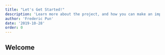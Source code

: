 ```yaml
---
title: "Let's Get Started!"
description: 'Learn more about the project, and how you can make an impact to your community and yourself.'
author: 'Frederic Pun'
date: '2019-10-28'
order: 0
---
```


## Welcome

